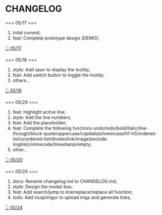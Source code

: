 # CHANGELOG

=== 05/17 ===

1. Inital commit;
2. feat: Complete prototype design (DEMO);

[👆 05/17](http://oppnkay27.bkt.clouddn.com/20180517152648931917150.png)

=== 05/18 ===

1. style: Add span to display the tooltip;
2. feat: Add switch button to toggle the tooltip;
3. others...

[👆 05/18](http://oppnkay27.bkt.clouddn.com/20180517152657143787069.png)

=== 05/20 ===

1. feat: Highlight acitve line;
2. style: Add the line numbers;
3. feat: Add the placeholder;
4. feat: Complete the following functions  undo/redo/bold/italic/line-through/block-quote/uppercase/capitalize/lowercase/h1-h5/ordered-list/unordered-list/divider/link/image(exclude: imglink)/inlinecode/timestamp/empty;
5. other...

[👆 05/20](http://oppnkay27.bkt.clouddn.com/20180520152680855740911.png)

=== 05/24 ===

1. docs: Rename changelog.md to CHANGELOG.md;
2. style: Design the modal-box;
3. feat: Add search/jump to line/replace/replace all function;
4. todo: Add niuqi/imgur to upload imgs and generate links;

[👆 05/24](http://)